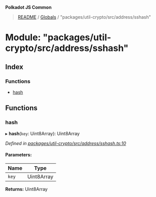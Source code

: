 **Polkadot JS Common**

> [README](../README.md) / [Globals](../globals.md) / "packages/util-crypto/src/address/sshash"

# Module: "packages/util-crypto/src/address/sshash"

## Index

### Functions

* [hash](_packages_util_crypto_src_address_sshash_.md#hash)

## Functions

### hash

▸ **hash**(`key`: Uint8Array): Uint8Array

*Defined in [packages/util-crypto/src/address/sshash.ts:10](https://github.com/polkadot-js/common/blob/30198d1a/packages/util-crypto/src/address/sshash.ts#L10)*

#### Parameters:

Name | Type |
------ | ------ |
`key` | Uint8Array |

**Returns:** Uint8Array
